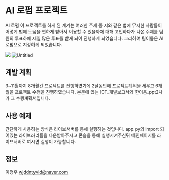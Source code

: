 # AI 로펌 프로젝트

 AI 로펌 
이 프로젝트를 하게 된 계기는 여러한 주제 중 저와 같은 법에 무지한 사람들이 어떻게 법에 도움을 편하게 받아서 이용할 수 있을까에 대해 고민하다가 나온 주제를 팀원의 투표하에 제일 많은 투표를 받게 되어 진행하게 되었습니다. 그리하여 팀이름은 AI 로펌으로 지정하게 되었습니다.

![](../header.png)
![Untitled](https://github.com/Gom534/AI-/assets/155363678/275d397c-b02c-4b0d-a770-16902cdbaa10)


## 계발 계획 

3~11월까지 8개월간 프로젝트를 진행하였기에 2달동안에 프로젝트계획을 세우고  6개월을 프로젝트 수행을 진행하였습니다.
본문에 있는 ICT_개발보고서와 한이음_ppt2차가 그 수행계획서입니다.

## 사용 예제
간단하게 사용하는 방식은 라이브서버를 통해 실행하는 것입니다. app.py의 import 되어있는 라이브러리들을 다운받아주시고 
콘솔을 통해 실행시켜주신뒤 메인페이지를 라이브서버로 여시면 실행이 가능합니다.


## 정보
이정우  wjddntyvld@naver.com
